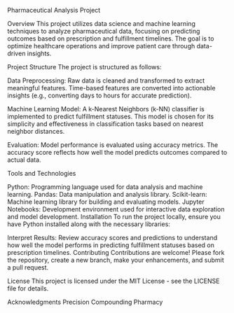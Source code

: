 Pharmaceutical Analysis Project

Overview
This project utilizes data science and machine learning techniques to analyze pharmaceutical data, focusing on predicting outcomes based on prescription and fulfillment timelines. The goal is to optimize healthcare operations and improve patient care through data-driven insights.

Project Structure
The project is structured as follows:

Data Preprocessing: Raw data is cleaned and transformed to extract meaningful features. Time-based features are converted into actionable insights (e.g., converting days to hours for accurate prediction).

Machine Learning Model: A k-Nearest Neighbors (k-NN) classifier is implemented to predict fulfillment statuses. This model is chosen for its simplicity and effectiveness in classification tasks based on nearest neighbor distances.

Evaluation: Model performance is evaluated using accuracy metrics. The accuracy score reflects how well the model predicts outcomes compared to actual data.

Tools and Technologies

Python: Programming language used for data analysis and machine learning.
Pandas: Data manipulation and analysis library.
Scikit-learn: Machine learning library for building and evaluating models.
Jupyter Notebooks: Development environment used for interactive data exploration and model development.
Installation
To run the project locally, ensure you have Python installed along with the necessary libraries:

Interpret Results:
Review accuracy scores and predictions to understand how well the model performs in predicting fulfillment statuses based on prescription timelines.
Contributing
Contributions are welcome! Please fork the repository, create a new branch, make your enhancements, and submit a pull request.

License
This project is licensed under the MIT License - see the LICENSE file for details.

Acknowledgments
Precision Compounding Pharmacy
